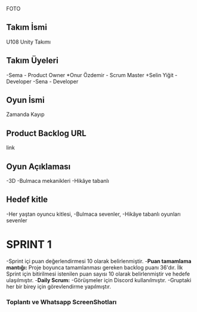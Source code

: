 FOTO

## Takım İsmi

U108 Unity Takımı

## Takım Üyeleri

-Sema - Product Owner
*Onur Özdemir - Scrum Master
+Selin Yiğit - Developer
-Sena - Developer

## Oyun İsmi

Zamanda Kayıp 

## Product Backlog URL

link

## Oyun Açıklaması

-3D
-Bulmaca mekanikleri
-Hikâye tabanlı

## Hedef kitle

-Her yaştan oyuncu kitlesi,
-Bulmaca sevenler,
-Hikâye tabanlı oyunları sevenler

# SPRINT 1

-Sprint içi puan değerlendirmesi 10 olarak belirlenmiştir.
-**Puan tamamlama mantığı:** Proje boyunca tamamlanması gereken backlog puanı 36'dır. İlk Sprint için bitirilmesi istenilen puan sayısı 10 olarak belirlenmiştir ve hedefe ulaşılmıştır.
-**Daily Scrum:**
  -Görüşmeler için Discord kullanılmıştır.
  -Gruptaki her bir birey için görevlendirme yapılmıştır.

### Toplantı ve Whatsapp ScreenShotları
